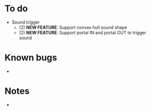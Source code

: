 # To do
- Sound trigger
	- (2) **NEW FEATURE**: Support convex hull sound shape
	- (2) **NEW FEATURE**: Support portal IN and portal OUT to trigger sound

# Known bugs
- 

# Notes
- 

